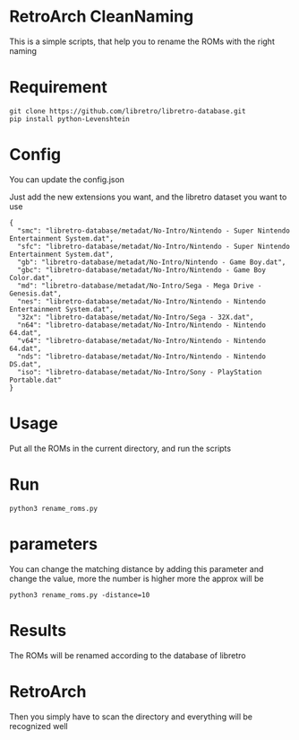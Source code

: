 
# RetroArch CleanNaming
This is a simple scripts, that help you to rename the ROMs with the right naming 

# Requirement
```
git clone https://github.com/libretro/libretro-database.git
pip install python-Levenshtein
```

# Config
You can update the config.json

Just add the new extensions you want, and the libretro dataset you want to use
```
{
  "smc": "libretro-database/metadat/No-Intro/Nintendo - Super Nintendo Entertainment System.dat",
  "sfc": "libretro-database/metadat/No-Intro/Nintendo - Super Nintendo Entertainment System.dat",
  "gb": "libretro-database/metadat/No-Intro/Nintendo - Game Boy.dat",
  "gbc": "libretro-database/metadat/No-Intro/Nintendo - Game Boy Color.dat",
  "md": "libretro-database/metadat/No-Intro/Sega - Mega Drive - Genesis.dat",
  "nes": "libretro-database/metadat/No-Intro/Nintendo - Nintendo Entertainment System.dat",
  "32x": "libretro-database/metadat/No-Intro/Sega - 32X.dat",
  "n64": "libretro-database/metadat/No-Intro/Nintendo - Nintendo 64.dat",
  "v64": "libretro-database/metadat/No-Intro/Nintendo - Nintendo 64.dat",
  "nds": "libretro-database/metadat/No-Intro/Nintendo - Nintendo DS.dat",
  "iso": "libretro-database/metadat/No-Intro/Sony - PlayStation Portable.dat"
}
```

# Usage
Put all the ROMs in the current directory, and run the scripts

# Run
```
python3 rename_roms.py
```
# parameters
You can change the matching distance by adding this parameter and change the value, more the number is higher more the approx will be
```
python3 rename_roms.py -distance=10
```

# Results
The ROMs will be renamed according to the database of libretro

# RetroArch
Then you simply have to scan the directory and everything will be recognized well
